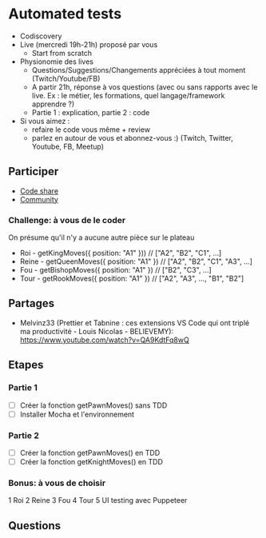 # Automated tests

- Codiscovery
- Live (mercredi 19h-21h) proposé par vous
  - Start from scratch
- Physionomie des lives
  - Questions/Suggestions/Changements appréciées à tout moment (Twitch/Youtube/FB)
  - A partir 21h, réponse à vos questions (avec ou sans rapports avec le live. Ex : le métier, les formations, quel langage/framework apprendre ?)
  - Partie 1 : explication, partie 2 : code
- Si vous aimez :
  - refaire le code vous même + review
  - parlez en autour de vous et abonnez-vous :) (Twitch, Twitter, Youtube, FB, Meetup)

## Participer

- [Code share](https://codiscovery-code-share.herokuapp.com/)
- [Community](https://community.codiscovery.co/)

### Challenge: à vous de le coder

On présume qu'il n'y a aucune autre pièce sur le plateau

- Roi - getKingMoves({ position: "A1" })) // ["A2", "B2", "C1", ...]
- Reine - getQueenMoves({ position: "A1" }) // ["A2", "B2", "C1", "A3", ...]
- Fou - getBishopMoves({ position: "A1" }) // ["B2", "C3", ...]
- Tour - getRookMoves({ position: "A1" }) // ["A2", "A3", ..., "B1", "B2"]

## Partages

- Melvinz33 (Prettier et Tabnine : ces extensions VS Code qui ont triplé ma productivité - Louis Nicolas - BELIEVEMY): https://www.youtube.com/watch?v=QA9KdtFq8wQ

## Etapes

### Partie 1

- [ ] Créer la fonction getPawnMoves() sans TDD
- [ ] Installer Mocha et l'environnement

### Partie 2

- [ ] Créer la fonction getPawnMoves() en TDD
- [ ] Créer la fonction getKnightMoves() en TDD

### Bonus: à vous de choisir

1 Roi
2 Reine
3 Fou
4 Tour
5 UI testing avec Puppeteer

## Questions
